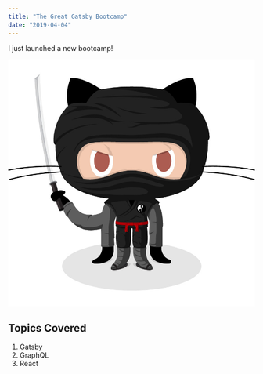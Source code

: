 ```yaml
---
title: "The Great Gatsby Bootcamp"
date: "2019-04-04"
---
```


I just launched a new bootcamp!

![Ninja Cat](./dojocat.jpg)

## Topics Covered

1. Gatsby
2. GraphQL
3. React
